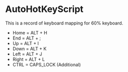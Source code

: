 # AutoHotKeyScript

This is a record of keyboard mapping for 60% keyboard.

- Home = ALT + H
- End = ALT + ;
- Up = ALT + I
- Down = ALT + K
- Left = ALT + J
- Right = ALT + L
- CTRL = CAPS_LOCK (Additional)
